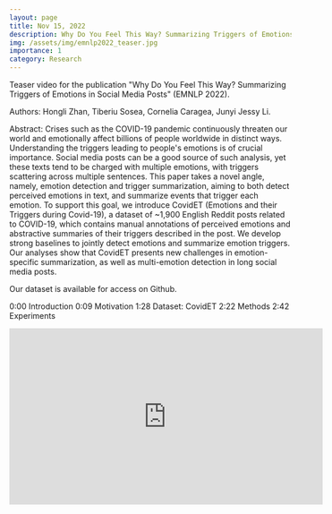 ```yaml
---
layout: page
title: Nov 15, 2022
description: Why Do You Feel This Way? Summarizing Triggers of Emotions in Social Media Posts
img: /assets/img/emnlp2022_teaser.jpg
importance: 1
category: Research
---
```


Teaser video for the publication "Why Do You Feel This Way? Summarizing Triggers of Emotions in Social Media Posts" (EMNLP 2022).

Authors: Hongli Zhan, Tiberiu Sosea, Cornelia Caragea, Junyi Jessy Li.

Abstract: Crises such as the COVID-19 pandemic continuously threaten our world and emotionally affect billions of people worldwide in distinct ways. Understanding the triggers leading to people's emotions is of crucial importance. Social media posts can be a good source of such analysis, yet these texts tend to be charged with multiple emotions, with triggers scattering across multiple sentences. This paper takes a novel angle, namely, emotion detection and trigger summarization, aiming to both detect perceived emotions in text, and summarize events that trigger each emotion. To support this goal, we introduce CovidET (Emotions and their Triggers during Covid-19), a dataset of ~1,900 English Reddit posts related to COVID-19, which contains manual annotations of perceived emotions and abstractive summaries of their triggers described in the post. We develop strong baselines to jointly detect emotions and summarize emotion triggers. Our analyses show that CovidET presents new challenges in emotion-specific summarization, as well as multi-emotion detection in long social media posts.

Our dataset is available for access on Github.

0:00 Introduction
0:09 Motivation
1:28 Dataset: CovidET
2:22 Methods
2:42 Experiments

<div style="position: relative; width: 100%; height: 0; padding-bottom: 75%; margin-bottom: 0.3cm;">
    <iframe width="560" height="315" src="https://www.youtube.com/embed/qjBmgeGJmtM" title="YouTube video player" frameborder="0" allow="accelerometer; autoplay; clipboard-write; encrypted-media; gyroscope; picture-in-picture; web-share" allowfullscreen></iframe>
</div>